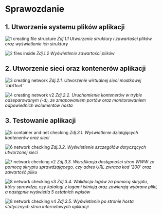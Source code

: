 # Sprawozdanie


## 1. Utworzenie systemu plików aplikacji

![1  creating file structure](https://github.com/user-attachments/assets/a577a7e0-29b3-47c6-bb9c-e9bd2859d095)
_Zdj.1.1 Utworzenie struktury i zawartości plików oraz wyświetlanie ich struktury_

![2  files inside](https://github.com/user-attachments/assets/bd8f8567-acd5-4cce-a1a2-b03d6f2611d6)
_Zdj.1.2 Wyświetlenie zawartości plików_



## 2. Utworzenie sieci oraz kontenerów aplikacji

![3  creating network](https://github.com/user-attachments/assets/cf9e82d6-b975-4078-a7bd-82011fb79302)
_Zdj.2.1. Utworzenie wirtualnej sieci mostkowej 'lab11net'_

![4  creating network v2](https://github.com/user-attachments/assets/48364d36-d9aa-438a-b6e2-a782ead6e4c2)
_Zdj.2.2. Uruchomienie kontenerów w trybie odseparowanym (-d), ze zmapowaniem portów oraz monitorowaniem odpowiednich wolumentów hosta_



## 3. Testowanie aplikacji

![5  container and net checking](https://github.com/user-attachments/assets/007d1581-603e-4df9-b57c-7338ce0c0e1a)
_Zdj.3.1. Wyświetlenie działąjących kontenerów oraz sieci_

![6  network checking](https://github.com/user-attachments/assets/73c1c2a9-8884-4dea-b2dc-e7deb08358f4)
_Zdj.3.2. Wyświetlenie szczegółów dotyczących utworzonej sieci_

![7  network checking v2](https://github.com/user-attachments/assets/8c52967e-ce87-42c6-aa6b-c5ff2c457248)
_Zdj.3.3. Weryfikacja dostępności stron WWW za pomocą skryptu sprawdzającego, czy adres URL zwraca kod '200' oraz zawartość pliku_

![8  network checking v3](https://github.com/user-attachments/assets/f242caba-7d0b-4a30-898c-e470982ece1d)
_Zdj.3.4. Walidacja logów za pomocą skryptu, który sprawdza, czy katalogi z logami istnieją oraz zawierają wybrane pliki, a następnie wyświetla 5 ostatnich wpisów_

![8  network checking v4](https://github.com/user-attachments/assets/7250935b-d211-4439-8239-42372d5e44a1)
_Zdj.3.5. Wyświetlenie po stronie hosta statycznych stron internetowych aplikacji_
